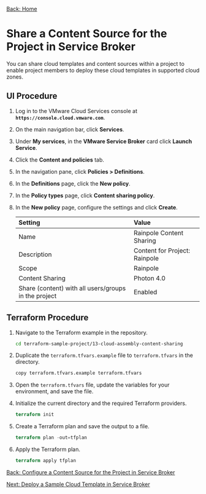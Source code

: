 [Back: Home](README.md)

# Share a Content Source for the Project in Service Broker

You can share cloud templates and content sources within a project to enable project members to deploy these cloud templates in supported cloud zones.

## UI Procedure

1. Log in to the VMware Cloud Services console at **`https://console.cloud.vmware.com`**.

2. On the main navigation bar, click **Services**.

3. Under **My services**, in the **VMware Service Broker** card click **Launch Service**.

4. Click the **Content and policies** tab.

5. In the navigation pane, click **Policies > Definitions**.

6. In the **Definitions** page, click the **New policy**.

7. In the **Policy types** page, click **Content sharing policy**.

8. In the  **New policy** page, configure the settings and click **Create**.

    | **Setting**                                          | **Value**                     |
    | :-                                                   | :-                            |
    | Name                                                 | Rainpole Content Sharing      |
    | Description                                          | Content for Project: Rainpole |
    | Scope  	                                           | Rainpole                      |
    | Content Sharing                                      | Photon 4.0                    |
    | Share (content) with all users/groups in the project | Enabled                       |

## Terraform Procedure

1. Navigate to the Terraform example in the repository.

    ```bash
    cd terraform-sample-project/13-cloud-assembly-content-sharing
    ```

2. Duplicate the `terraform.tfvars.example` file to `terraform.tfvars` in the directory.

    ```bash
    copy terraform.tfvars.example terraform.tfvars
    ```

3. Open the `terraform.tfvars` file, update the variables for your environment, and save the file.

4. Initialize the current directory and the required Terraform providers.

    ```terraform
    terraform init
    ```

5. Create a Terraform plan and save the output to a file.

    ```terraform
    terraform plan -out=tfplan
    ```

6. Apply the Terraform plan.

    ```terraform
    terraform apply tfplan
    ```

[Back: Configure a Content Source for the Project in Service Broker](12-configure-content-source.md)

[Next: Deploy a Sample Cloud Template in Service Broker](14-deploy-cloud-template.md)